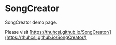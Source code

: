 # SongCreator

SongCreator demo page.

Please visit [https://thuhcsi.github.io/SongCreator/](https://thuhcsi.github.io/SongCreator/)

